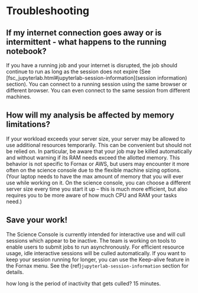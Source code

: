 # Troubleshooting

## If my internet connection goes away or is intermittent - what happens to the running notebook?

If you have a running job and your internet is disrupted, the job should continue to run as long as the session does not expire (See [fsc_jupyterlab.html#jupyterlab-session-information](session information) section). You can connect to a running session using the same browser or different browser. You can even connect to the same session from different machines.


## How will my analysis be affected by memory limitations?
If your workload exceeds your server size, your server may be allowed to use additional resources temporarily. This can be convenient but should not be relied on. In particular, be aware that your job may be killed automatically and without warning if its RAM needs exceed the allotted memory. This behavior is not specific to Fornax or AWS, but users may encounter it more often on the science console due to the flexible machine sizing options. (Your laptop needs to have the max amount of memory that you will ever use while working on it. On the science console, you can choose a different server size every time you start it up – this is much more efficient, but also requires you to be more aware of how much CPU and RAM your tasks need.)

## Save your work!
The Science Console is currently intended for interactive use and will cull sessions which appear to be inactive. The team is working on tools to enable users to submit jobs to run asynchronously. For efficient resource usage, idle interactive sessions will be culled automatically. If you want to keep your session running for longer, you can use the Keep-alive feature in the Fornax menu.
See the {ref}`jupyterlab-session-information` section for details.

how long is the period of inactivity that gets culled? 15 minutes.
